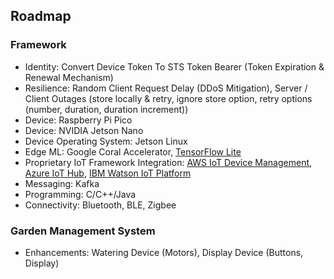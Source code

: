 ## Roadmap

### Framework

- Identity: Convert Device Token To STS Token Bearer (Token Expiration & Renewal Mechanism)
- Resilience: Random Client Request Delay (DDoS Mitigation), Server / Client Outages (store locally & retry, ignore store option, retry options (number, duration, duration increment))
- Device: Raspberry Pi Pico
- Device: NVIDIA Jetson Nano
- Device Operating System: Jetson Linux
- Edge ML: Google Coral Accelerator, [TensorFlow Lite](https://www.tensorflow.org/lite)
- Proprietary IoT Framework Integration: [AWS IoT Device Management](https://aws.amazon.com/iot-device-management/), [Azure IoT Hub](https://azure.microsoft.com/products/iot-hub), [IBM Watson IoT Platform](https://internetofthings.ibmcloud.com/)
- Messaging: Kafka
- Programming: C/C++/Java
- Connectivity: Bluetooth, BLE, Zigbee

### Garden Management System

- Enhancements: Watering Device (Motors), Display Device (Buttons, Display)